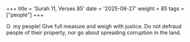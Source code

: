 +++
title = 'Surah 11, Verses 85'
date = '2025-08-27'
weight = 85
tags = ["people"]
+++

O  my people! Give full measure and weigh with justice. Do not defraud people of their property, nor go about spreading corruption in the land.